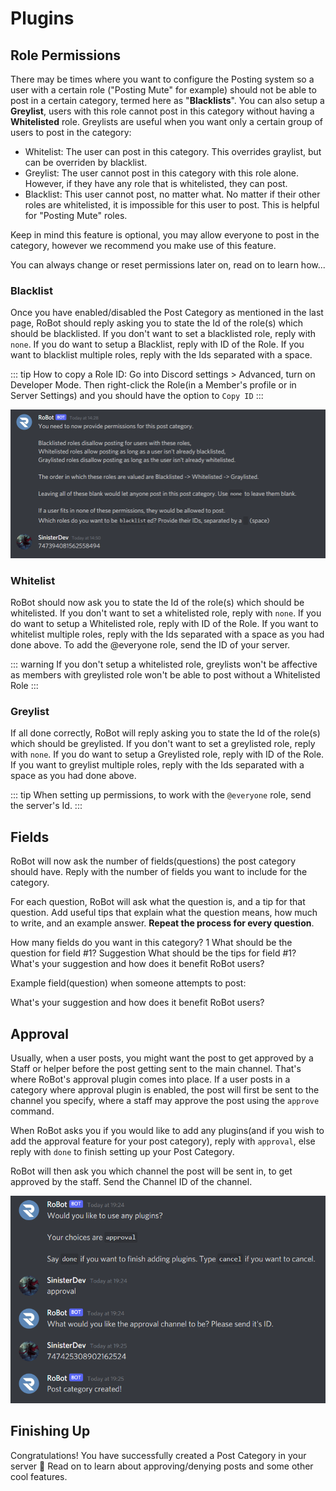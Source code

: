 # Plugins

## Role Permissions

There may be times where you want to configure the Posting system so a user with a certain role ("Posting Mute" for example) should not be able to post in a certain category, termed here as "**Blacklists**".  You can also setup a **Greylist**, users with this role cannot post in this category without having a **Whitelisted** role. Greylists are useful when you want only a certain group of users to post in the category:
* Whitelist: The user can post in this category. This overrides graylist, but can be overriden by blacklist.
* Greylist: The user cannot post in this category with this role alone. However, if they have any role that is whitelisted, they can post.
* Blacklist: This user cannot post, no matter what. No matter if their other roles are whitelisted, it is impossible for this user to post. This is helpful for "Posting Mute" roles.

Keep in mind this feature is optional, you may allow everyone to post in the category, however we recommend you make use of this feature.

You can always change or reset permissions later on, read on to learn how...

### Blacklist

Once you have enabled/disabled the Post Category as mentioned in the last page, RoBot should reply asking you to state the Id of the role(s) which should be blacklisted. If you don't want to set a blacklisted role, reply with `none`. If you do want to setup a Blacklist, reply with ID of the Role. If you want to blacklist multiple roles, reply with the Ids separated with a space.

::: tip
How to copy a Role ID: Go into Discord settings > Advanced, turn on Developer Mode. Then right-click the Role(in a Member's profile or in Server Settings) and you should have the option to `Copy ID`
:::

![BlacklistRoleExample](./images/blacklist_user.png)

### Whitelist

RoBot should now ask you to state the Id of the role(s) which should be whitelisted. If you don't want to set a whitelisted role, reply with `none`. If you do want to setup a Whitelisted role, reply with ID of the Role. If you want to whitelist multiple roles, reply with the Ids separated with a space as you had done above. To add the @everyone role, send the ID of your server.

::: warning
If you don't setup a whitelisted role, greylists won't be affective as members with greylisted role won't be able to post without a Whitelisted Role
:::

### Greylist

If all done correctly, RoBot will reply asking you to state the Id of the role(s) which should be greylisted. If you don't want to set a greylisted role, reply with `none`. If you do want to setup a Greylisted role, reply with ID of the Role. If you want to greylist multiple roles, reply with the Ids separated with a space as you had done above.

::: tip
When setting up permissions, to work with the `@everyone` role, send the server's Id.
:::

## Fields

RoBot will now ask the number of fields(questions) the post category should have. Reply with the number of fields you want to include for the category.

For each question, RoBot will ask what the question is, and a tip for that question. Add useful tips that explain what the question means, how much to write, and an example answer. **Repeat the process for every question**.


<div is="discord-messages">
	<discord-message profile="robot">
		How many fields do you want in this category?
	</discord-message>
	<discord-message profile="yankue">
		1
	</discord-message>
    <discord-message profile="robot">
        What should be the question for field #1?
    </discord-message>
	<discord-message profile="yankue">
		Suggestion
	</discord-message>
    <discord-message profile="robot">
        What should be the tips for field #1?
    </discord-message>
    <discord-message profile="yankue">
		What's your suggestion and how does it benefit RoBot users?
	</discord-message>
</div>

Example field(question) when someone attempts to post:

<div is="discord-messages">
<discord-message profile="robot">
	<discord-embed slot="embeds" color="#0064FF" title="Field #1">
		<embed-field title="Suggestion">
			What's your suggestion and how does it benefit RoBot users?
		</embed-field>
	</discord-embed>
</discord-message>
</div>

## Approval

Usually, when a user posts, you might want the post to get approved by a Staff or helper before the post getting sent to the main channel. That's where RoBot's approval plugin comes into place. If a user posts in a category where approval plugin is enabled, the post will first be sent to the channel you specify, where a staff may approve the post using the `approve` command.

When RoBot asks you if you would like to add any plugins(and if you wish to add the approval feature for your post category), reply with `approval`, else reply with `done` to finish setting up your Post Category.

RoBot will then ask you which channel the post will be sent in, to get approved by the staff. Send the Channel ID of the channel.

![ApprovalExample](./images/approval.png)

## Finishing Up

Congratulations! You have successfully created a Post Category in your server 🎉 Read on to learn about approving/denying posts and some other cool features.
